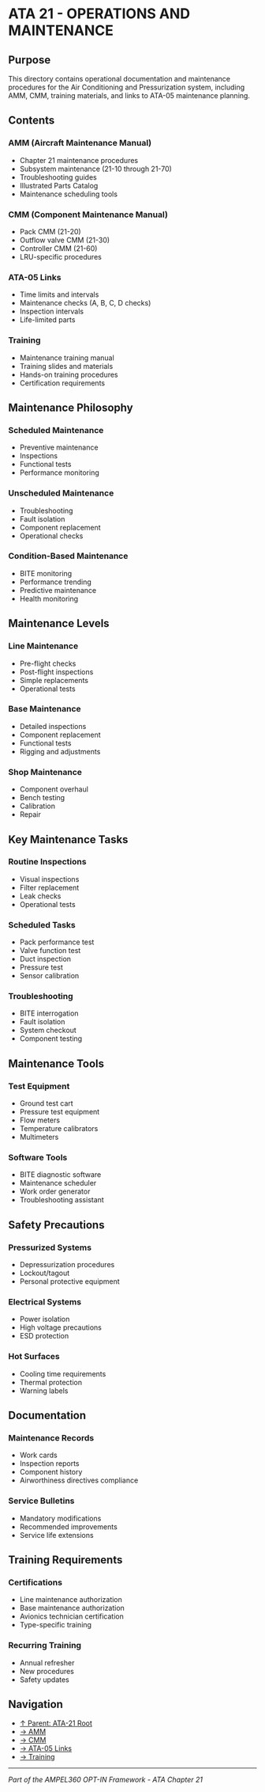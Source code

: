 # ATA 21 - OPERATIONS AND MAINTENANCE

## Purpose

This directory contains operational documentation and maintenance procedures for the Air Conditioning and Pressurization system, including AMM, CMM, training materials, and links to ATA-05 maintenance planning.

## Contents

### AMM (Aircraft Maintenance Manual)
- Chapter 21 maintenance procedures
- Subsystem maintenance (21-10 through 21-70)
- Troubleshooting guides
- Illustrated Parts Catalog
- Maintenance scheduling tools

### CMM (Component Maintenance Manual)
- Pack CMM (21-20)
- Outflow valve CMM (21-30)
- Controller CMM (21-60)
- LRU-specific procedures

### ATA-05 Links
- Time limits and intervals
- Maintenance checks (A, B, C, D checks)
- Inspection intervals
- Life-limited parts

### Training
- Maintenance training manual
- Training slides and materials
- Hands-on training procedures
- Certification requirements

## Maintenance Philosophy

### Scheduled Maintenance
- Preventive maintenance
- Inspections
- Functional tests
- Performance monitoring

### Unscheduled Maintenance
- Troubleshooting
- Fault isolation
- Component replacement
- Operational checks

### Condition-Based Maintenance
- BITE monitoring
- Performance trending
- Predictive maintenance
- Health monitoring

## Maintenance Levels

### Line Maintenance
- Pre-flight checks
- Post-flight inspections
- Simple replacements
- Operational tests

### Base Maintenance
- Detailed inspections
- Component replacement
- Functional tests
- Rigging and adjustments

### Shop Maintenance
- Component overhaul
- Bench testing
- Calibration
- Repair

## Key Maintenance Tasks

### Routine Inspections
- Visual inspections
- Filter replacement
- Leak checks
- Operational tests

### Scheduled Tasks
- Pack performance test
- Valve function test
- Duct inspection
- Pressure test
- Sensor calibration

### Troubleshooting
- BITE interrogation
- Fault isolation
- System checkout
- Component testing

## Maintenance Tools

### Test Equipment
- Ground test cart
- Pressure test equipment
- Flow meters
- Temperature calibrators
- Multimeters

### Software Tools
- BITE diagnostic software
- Maintenance scheduler
- Work order generator
- Troubleshooting assistant

## Safety Precautions

### Pressurized Systems
- Depressurization procedures
- Lockout/tagout
- Personal protective equipment

### Electrical Systems
- Power isolation
- High voltage precautions
- ESD protection

### Hot Surfaces
- Cooling time requirements
- Thermal protection
- Warning labels

## Documentation

### Maintenance Records
- Work cards
- Inspection reports
- Component history
- Airworthiness directives compliance

### Service Bulletins
- Mandatory modifications
- Recommended improvements
- Service life extensions

## Training Requirements

### Certifications
- Line maintenance authorization
- Base maintenance authorization
- Avionics technician certification
- Type-specific training

### Recurring Training
- Annual refresher
- New procedures
- Safety updates

## Navigation

- [↑ Parent: ATA-21 Root](../README.md)
- [→ AMM](AMM/)
- [→ CMM](CMM/)
- [→ ATA-05 Links](ATA_05_LINKS/)
- [→ Training](TRAINING/)

---

*Part of the AMPEL360 OPT-IN Framework - ATA Chapter 21*
